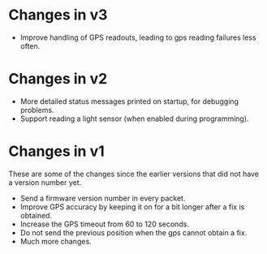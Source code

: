 Changes in v3
=============
 - Improve handling of GPS readouts, leading to gps reading failures
   less often.

Changes in v2
=============
 - More detailed status messages printed on startup, for debugging
   problems.
 - Support reading a light sensor (when enabled during programming).

Changes in v1
=============
These are some of the changes since the earlier versions that did not
have a version number yet.
 - Send a firmware version number in every packet.
 - Improve GPS accuracy by keeping it on for a bit longer after a fix is obtained.
 - Increase the GPS timeout from 60 to 120 seconds.
 - Do not send the previous position when the gps cannot obtain a fix.
 - Much more changes.
